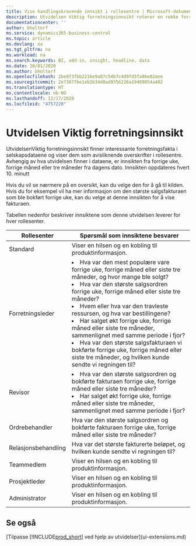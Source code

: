 ```yaml
---
title: Vise handlingskrevende innsikt i rollesentre | Microsoft-dokumentasjon
description: Utvidelsen Viktig forretningsinnsikt roterer en rekke forretningsinnsikt i rollesentre.
documentationcenter: ''
author: bholtorf
ms.service: dynamics365-business-central
ms.topic: article
ms.devlang: na
ms.tgt_pltfrm: na
ms.workload: na
ms.search.keywords: BI, add-in, insight, headline, data
ms.date: 10/01/2020
ms.author: bholtorf
ms.openlocfilehash: 2be073fbb2216e9a87c54b7c4d9fd3fa86e02aee
ms.sourcegitcommit: 2e7307fbe1eb3b34d0ad9356226a19409054a402
ms.translationtype: HT
ms.contentlocale: nb-NO
ms.lasthandoff: 12/17/2020
ms.locfileid: "4757220"
---
```

# <a name="the-essential-business-insights-extension"></a>Utvidelsen Viktig forretningsinnsikt
UtvidelsenViktig forretningsinnsikt finner interessante forretningsfakta i selskapsdataene og viser dem som avisliknende overskrifter i rollesentre. Avhengig av hva utvidelsen finner i dataene, er innsikten fra forrige uke, forrige måned eller tre måneder fra dagens dato. Innsikten oppdateres hvert 10. minutt  

Hvis du vil se nærmere på en oversikt, kan du velge den for å gå til kilden. Hvis du for eksempel vil ha mer informasjon om den største salgsfakturaen som ble bokført forrige uke, kan du velge at denne innsikten for å vise fakturaen.

Tabellen nedenfor beskriver innsiktene som denne utvidelsen leverer for hver rollesenter.

|Rollesenter|Spørsmål som innsiktene besvarer|
|----|-----|
|Standard|Viser en hilsen og en kobling til produktinformasjon.|
|Forretningsleder|<li> Hva var den mest populære vare forrige uke, forrige måned eller siste tre måneder, og hvor mange ble solgt?<br><li> Hva var den største salgsordren forrige uke, forrige måned eller siste tre måneder?<br><li> Hvem eller hva var den travleste ressursen, og hva var bestillingene?<br><li> Har salget økt forrige uke, forrige måned eller siste tre måneder, sammenlignet med samme periode i fjor?<br><li> Hva var den største salgsfakturaen vi bokførte forrige uke, forrige måned eller siste tre måneder, og hvilken kunde sendte vi regningen til?</li> |
|Revisor|<li> Hva var den største salgsordren og bokførte fakturaen forrige uke, forrige måned eller siste tre måneder?<br><li> Har salget økt forrige uke, forrige måned eller siste tre måneder, sammenlignet med samme periode i fjor? |
|Ordrebehandler| Hva var den største salgsordren og bokførte fakturaen forrige uke, forrige måned eller siste tre måneder?|
|Relasjonsbehandling| Hva var det største fakturerte beløpet, og hvilken kunde sendte vi regningen til?|
|Teammedlem| Viser en hilsen og en kobling til produktinformasjon.|
|Prosjektleder| Viser en hilsen og en kobling til produktinformasjon.|
|Administrator| Viser en hilsen og en kobling til produktinformasjon.|

## <a name="see-also"></a>Se også
[Tilpasse [!INCLUDE[prod_short](includes/prod_short.md)] ved hjelp av utvidelser](ui-extensions.md)
